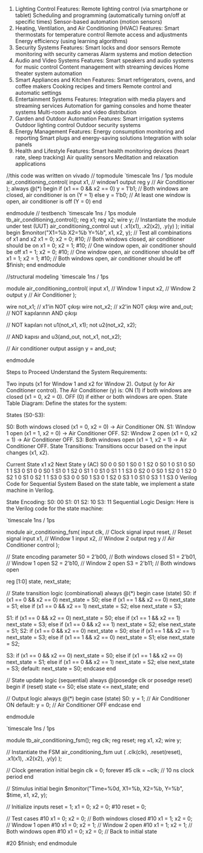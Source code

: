 1. Lighting Control
Features:
Remote lighting control (via smartphone or tablet)
Scheduling and programming (automatically turning on/off at specific times)
Sensor-based automation (motion sensors)
2. Heating, Ventilation, and Air Conditioning (HVAC)
Features:
Smart thermostats for temperature control
Remote access and adjustments
Energy efficiency (using learning algorithms)
3. Security Systems
Features:
Smart locks and door sensors
Remote monitoring with security cameras
Alarm systems and motion detection
4. Audio and Video Systems
Features:
Smart speakers and audio systems for music control
Content management with streaming devices
Home theater system automation
5. Smart Appliances and Kitchen
Features:
Smart refrigerators, ovens, and coffee makers
Cooking recipes and timers
Remote control and automatic settings
6. Entertainment Systems
Features:
Integration with media players and streaming services
Automation for gaming consoles and home theater systems
Multi-room audio and video distribution
7. Garden and Outdoor Automation
Features:
Smart irrigation systems
Outdoor lighting control
Outdoor security systems
8. Energy Management
Features:
Energy consumption monitoring and reporting
Smart plugs and energy-saving solutions
Integration with solar panels
9. Health and Lifestyle
Features:
Smart health monitoring devices (heart rate, sleep tracking)
Air quality sensors
Meditation and relaxation applications




//this code was written on vivado
// topmodule
`timescale 1ns / 1ps
module air_conditioning_control(
input x1,      // window1
output reg y   // Air Conditioner
);
always @(*) begin
    if (x1 == 0 && x2 == 0)
        y = 1'b1;  // Both windows are closed, air conditioner is on (Y = 1)
    else
        y = 1'b0;  // At least one window is open, air conditioner is off (Y = 0)
end

endmodule
// testbench
`timescale 1ns / 1ps
module tb_air_conditioning_control();
reg x1;
reg x2;
 wire y;
// Instantiate the module under test (UUT)
air_conditioning_control uut (
.x1(x1),
.x2(x2),
.y(y)
);
initial begin
$monitor("X1=%b X2=%b Y=%b", x1, x2, y);
  // Test all combinations of x1 and x2
x1 = 0; x2 = 0; #10; // Both windows closed, air conditioner should be on
x1 = 0; x2 = 1; #10; // One window open, air conditioner should be off
x1 = 1; x2 = 0; #10; // One window open, air conditioner should be off
 x1 = 1; x2 = 1; #10; // Both windows open, air conditioner should be off
$finish;
 end
endmodule

//structural modeling
`timescale 1ns / 1ps

module air_conditioning_control(
    input x1,     // Window 1
    input x2,     // Window 2
    output y      // Air Conditioner
);

   wire not_x1;  // x1'in NOT çıkışı
    wire not_x2;  // x2'in NOT çıkışı
    wire and_out; // NOT kapılarının AND çıkışı

   // NOT kapıları
    not u1(not_x1, x1);
    not u2(not_x2, x2);

  // AND kapısı
    and u3(and_out, not_x1, not_x2);

  // Air conditioner output
    assign y = and_out;

endmodule



Steps to Proceed
Understand the System Requirements:

Two inputs (x1 for Window 1 and x2 for Window 2).
Output (y for Air Conditioner control).
The Air Conditioner (y) is:
ON (1) if both windows are closed (x1 = 0, x2 = 0).
OFF (0) if either or both windows are open.
State Table Diagram: Define the states for the system:

States (S0-S3):

S0: Both windows closed (x1 = 0, x2 = 0) → Air Conditioner ON.
S1: Window 1 open (x1 = 1, x2 = 0) → Air Conditioner OFF.
S2: Window 2 open (x1 = 0, x2 = 1) → Air Conditioner OFF.
S3: Both windows open (x1 = 1, x2 = 1) → Air Conditioner OFF.
State Transitions: Transitions occur based on the input changes (x1, x2).

Current State	x1	x2	Next State	y (AC)
S0	0	0	S0	1
S0	0	1	S2	0
S0	1	0	S1	0
S0	1	1	S3	0
S1	0	0	S0	1
S1	0	1	S2	0
S1	1	0	S1	0
S1	1	1	S3	0
S2	0	0	S0	1
S2	0	1	S2	0
S2	1	0	S1	0
S2	1	1	S3	0
S3	0	0	S0	1
S3	0	1	S2	0
S3	1	0	S1	0
S3	1	1	S3	0
Verilog Code for Sequential System
Based on the state table, we implement a state machine in Verilog.

State Encoding:
S0: 00
S1: 01
S2: 10
S3: 11
Sequential Logic Design:
Here is the Verilog code for the state machine:

`timescale 1ns / 1ps

module air_conditioning_fsm(
    input clk,        // Clock signal
    input reset,      // Reset signal
    input x1,         // Window 1
    input x2,         // Window 2
    output reg y      // Air Conditioner control
);

  // State encoding
    parameter S0 = 2'b00, // Both windows closed
              S1 = 2'b01, // Window 1 open
              S2 = 2'b10, // Window 2 open
              S3 = 2'b11; // Both windows open

   reg [1:0] state, next_state;

   // State transition logic (combinational)
    always @(*) begin
        case (state)
            S0: if (x1 == 0 && x2 == 0) next_state = S0;
                else if (x1 == 1 && x2 == 0) next_state = S1;
                else if (x1 == 0 && x2 == 1) next_state = S2;
                else next_state = S3;

 S1: if (x1 == 0 && x2 == 0) next_state = S0;
                else if (x1 == 1 && x2 == 1) next_state = S3;
                else if (x1 == 0 && x2 == 1) next_state = S2;
                else next_state = S1;
    S2: if (x1 == 0 && x2 == 0) next_state = S0;
                else if (x1 == 1 && x2 == 1) next_state = S3;
                else if (x1 == 1 && x2 == 0) next_state = S1;
                else next_state = S2;

 S3: if (x1 == 0 && x2 == 0) next_state = S0;
                else if (x1 == 1 && x2 == 0) next_state = S1;
                else if (x1 == 0 && x2 == 1) next_state = S2;
                else next_state = S3;
      default: next_state = S0;
        endcase
    end

 // State update logic (sequential)
    always @(posedge clk or posedge reset) begin
        if (reset)
            state <= S0;
        else
            state <= next_state;
    end

// Output logic
    always @(*) begin
        case (state)
            S0: y = 1; // Air Conditioner ON
            default: y = 0; // Air Conditioner OFF
        endcase
    end

endmodule

`timescale 1ns / 1ps

module tb_air_conditioning_fsm();
    reg clk;
    reg reset;
    reg x1, x2;
    wire y;

 // Instantiate the FSM
    air_conditioning_fsm uut (
        .clk(clk),
        .reset(reset),
        .x1(x1),
        .x2(x2),
        .y(y)
    );

  // Clock generation
    initial begin
        clk = 0;
        forever #5 clk = ~clk; // 10 ns clock period
    end

  // Stimulus
    initial begin
        $monitor("Time=%0d, X1=%b, X2=%b, Y=%b", $time, x1, x2, y);

 // Initialize inputs
        reset = 1; x1 = 0; x2 = 0;
        #10 reset = 0;

  // Test cases
        #10 x1 = 0; x2 = 0; // Both windows closed
        #10 x1 = 1; x2 = 0; // Window 1 open
        #10 x1 = 0; x2 = 1; // Window 2 open
        #10 x1 = 1; x2 = 1; // Both windows open
        #10 x1 = 0; x2 = 0; // Back to initial state

  #20 $finish;
    end
endmodule




